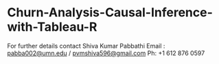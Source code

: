 # Churn-Analysis-Causal-Inference-with-Tableau-R

For further details contact Shiva Kumar Pabbathi 
Email : pabba002@umn.edu / pvmshiva596@gmail.com
Ph: +1 612 876 0597
